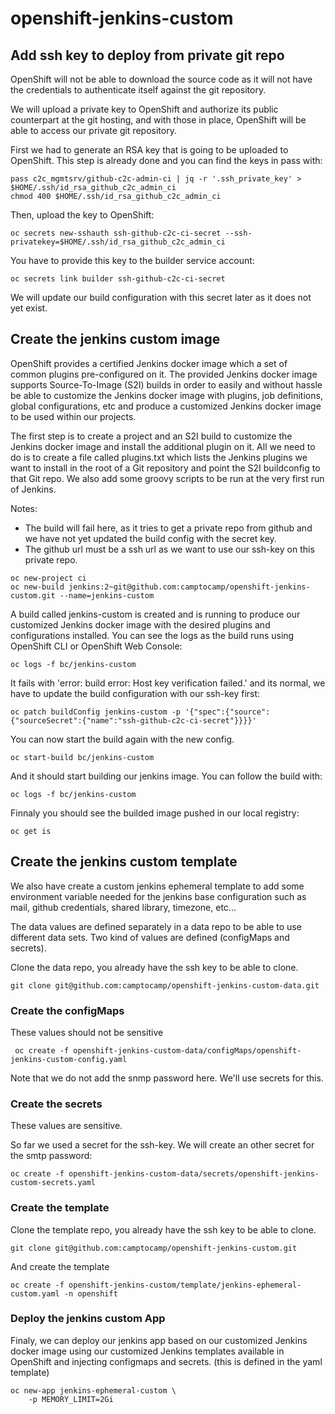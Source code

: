 # openshift-jenkins-custom

## Add ssh key to deploy from private git repo

OpenShift will not be able to download the source code as it will not have the credentials to authenticate itself against the git repository.

We will upload a private key to OpenShift and authorize its public counterpart at the git hosting, and with those in place, OpenShift will be able to access our private git repository.

First we had to generate an RSA key that is going to be uploaded to OpenShift.
This step is already done and you can find the keys in pass with:

```
pass c2c_mgmtsrv/github-c2c-admin-ci | jq -r '.ssh_private_key' > $HOME/.ssh/id_rsa_github_c2c_admin_ci
chmod 400 $HOME/.ssh/id_rsa_github_c2c_admin_ci
```

Then, upload the key to OpenShift:
```
oc secrets new-sshauth ssh-github-c2c-ci-secret --ssh-privatekey=$HOME/.ssh/id_rsa_github_c2c_admin_ci
```

You have to provide this key to the builder service account:

```
oc secrets link builder ssh-github-c2c-ci-secret
```

We will update our build configuration with this secret later as it does not yet exist.

## Create the jenkins custom image

OpenShift provides a certified Jenkins docker image which a set of common plugins pre-configured on it. The provided Jenkins docker image supports Source-To-Image (S2I) builds in order to easily and without hassle be able to customize the Jenkins docker image with plugins, job definitions, global configurations, etc and produce a customized Jenkins docker image to be used within our projects.

The first step is to create a project and an S2I build to customize the Jenkins docker image and install the additional plugin on it. All we need to do is to create a file called plugins.txt which lists the Jenkins plugins we want to install in the root of a Git repository and point the S2I buildconfig to that Git repo. We also add some groovy scripts to be run at the very first run of Jenkins.

Notes:
 * The build will fail here, as it tries to get a private repo from github and we have not yet updated the build config with the secret key.
 * The github url must be a ssh url as we want to use our ssh-key on this private repo.

```
oc new-project ci
oc new-build jenkins:2~git@github.com:camptocamp/openshift-jenkins-custom.git --name=jenkins-custom
```

A build called jenkins-custom is created and is running to produce our customized Jenkins docker image with the desired plugins and configurations installed. You can see the logs as the build runs using OpenShift CLI or OpenShift Web Console:

```
oc logs -f bc/jenkins-custom
```

It fails with 'error: build error: Host key verification failed.' and its normal, we have to update the build configuration with our ssh-key first:

```
oc patch buildConfig jenkins-custom -p '{"spec":{"source":{"sourceSecret":{"name":"ssh-github-c2c-ci-secret"}}}}'
```

You can now start the build again with the new config.

```
oc start-build bc/jenkins-custom
```

And it should start building our jenkins image. You can follow the build with:

```
oc logs -f bc/jenkins-custom
```

Finnaly you should see the builded image pushed in our local registry:

```
oc get is
```

## Create the jenkins custom template

We also have create a custom jenkins ephemeral template to add some environment variable needed for the jenkins base configuration such as mail, github credentials, shared library, timezone, etc...

The data values are defined separately in a data repo to be able to use different data sets. Two kind of values are defined (configMaps and secrets).

Clone the data repo, you already have the ssh key to be able to clone.

```
git clone git@github.com:camptocamp/openshift-jenkins-custom-data.git
```

### Create the configMaps

These values should not be sensitive

```
 oc create -f openshift-jenkins-custom-data/configMaps/openshift-jenkins-custom-config.yaml
```

Note that we do not add the snmp password here. We'll use secrets for this.

### Create the secrets

These values are sensitive.

So far we used a secret for the ssh-key. We will create an other secret for the smtp password:

```
oc create -f openshift-jenkins-custom-data/secrets/openshift-jenkins-custom-secrets.yaml
```

### Create the template
Clone the template repo, you already have the ssh key to be able to clone.

```
git clone git@github.com:camptocamp/openshift-jenkins-custom.git
```

And create the template

```
oc create -f openshift-jenkins-custom/template/jenkins-ephemeral-custom.yaml -n openshift
```

### Deploy the jenkins custom App

Finaly, we can deploy our jenkins app based on our customized Jenkins docker image using our customized Jenkins templates available in OpenShift and injecting configmaps and secrets. (this is defined in the yaml template)

```
oc new-app jenkins-ephemeral-custom \
    -p MEMORY_LIMIT=2Gi
```

